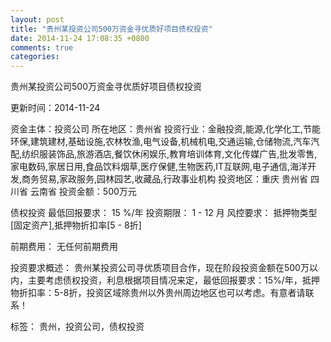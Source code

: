 ```yaml
---
layout: post
title: "贵州某投资公司500万资金寻优质好项目债权投资"
date: 2014-11-24 17:08:35 +0800
comments: true
categories: 
---
```

贵州某投资公司500万资金寻优质好项目债权投资



更新时间：2014-11-24

资金主体：投资公司
所在地区：贵州省
投资行业：金融投资,能源,化学化工,节能环保,建筑建材,基础设施,农林牧渔,电气设备,机械机电,交通运输,仓储物流,汽车汽配,纺织服装饰品,旅游酒店,餐饮休闲娱乐,教育培训体育,文化传媒广告,批发零售,家电数码,家居日用,食品饮料烟草,医疗保健,生物医药,IT互联网,电子通信,海洋开发,商务贸易,家政服务,园林园艺,收藏品,行政事业机构
投资地区：重庆 贵州省 四川省 云南省
投资金额：500万元

债权投资
最低回报要求：
                            15 %/年
                                                                                投资期限：
                            1 - 12 月
                                                                                                                                        风控要求：
                            抵押物类型[固定资产],抵押物折扣率[5 - 8折]

前期费用：
无任何前期费用

投资要求概述：
贵州某投资公司寻优质项目合作，现在阶段投资金额在500万以内，主要考虑债权投资，利息根据项目情况来定，最低回报要求：15%/年，抵押物折扣率：5-8折，投资区域除贵州以外贵州周边地区也可以考虑。有意者请联系！

标签：
贵州，投资公司，债权投资

